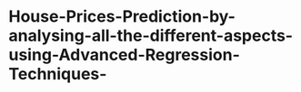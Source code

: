 # House-Prices-Prediction-by-analysing-all-the-different-aspects-using-Advanced-Regression-Techniques-